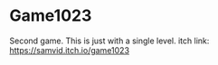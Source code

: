 # Game1023
Second game. This is just with a single level. 
itch link: https://samvid.itch.io/game1023
